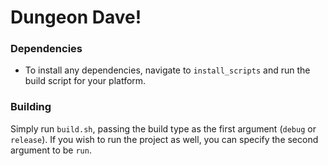 # Dungeon Dave!

### Dependencies

- To install any dependencies, navigate to `install_scripts` and run the build script for your platform.

### Building

Simply run `build.sh`, passing the build type as the first argument (`debug` or `release`).
If you wish to run the project as well, you can specify the second argument to be `run`.
